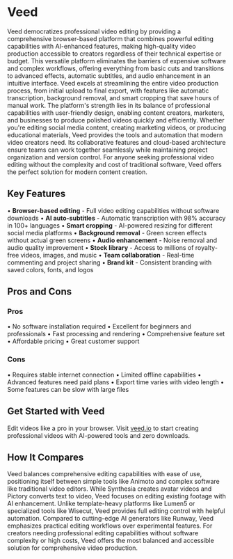 # Veed

Veed democratizes professional video editing by providing a comprehensive browser-based platform that combines powerful editing capabilities with AI-enhanced features, making high-quality video production accessible to creators regardless of their technical expertise or budget. This versatile platform eliminates the barriers of expensive software and complex workflows, offering everything from basic cuts and transitions to advanced effects, automatic subtitles, and audio enhancement in an intuitive interface. Veed excels at streamlining the entire video production process, from initial upload to final export, with features like automatic transcription, background removal, and smart cropping that save hours of manual work. The platform's strength lies in its balance of professional capabilities with user-friendly design, enabling content creators, marketers, and businesses to produce polished videos quickly and efficiently. Whether you're editing social media content, creating marketing videos, or producing educational materials, Veed provides the tools and automation that modern video creators need. Its collaborative features and cloud-based architecture ensure teams can work together seamlessly while maintaining project organization and version control. For anyone seeking professional video editing without the complexity and cost of traditional software, Veed offers the perfect solution for modern content creation.

## Key Features

• **Browser-based editing** - Full video editing capabilities without software downloads
• **AI auto-subtitles** - Automatic transcription with 98% accuracy in 100+ languages
• **Smart cropping** - AI-powered resizing for different social media platforms
• **Background removal** - Green screen effects without actual green screens
• **Audio enhancement** - Noise removal and audio quality improvement
• **Stock library** - Access to millions of royalty-free videos, images, and music
• **Team collaboration** - Real-time commenting and project sharing
• **Brand kit** - Consistent branding with saved colors, fonts, and logos

## Pros and Cons

### Pros
• No software installation required
• Excellent for beginners and professionals
• Fast processing and rendering
• Comprehensive feature set
• Affordable pricing
• Great customer support

### Cons
• Requires stable internet connection
• Limited offline capabilities
• Advanced features need paid plans
• Export time varies with video length
• Some features can be slow with large files

## Get Started with Veed

Edit videos like a pro in your browser. Visit [veed.io](https://www.veed.io) to start creating professional videos with AI-powered tools and zero downloads.

## How It Compares

Veed balances comprehensive editing capabilities with ease of use, positioning itself between simple tools like Animoto and complex software like traditional video editors. While Synthesia creates avatar videos and Pictory converts text to video, Veed focuses on editing existing footage with AI enhancement. Unlike template-heavy platforms like Lumen5 or specialized tools like Wisecut, Veed provides full editing control with helpful automation. Compared to cutting-edge AI generators like Runway, Veed emphasizes practical editing workflows over experimental features. For creators needing professional editing capabilities without software complexity or high costs, Veed offers the most balanced and accessible solution for comprehensive video production.